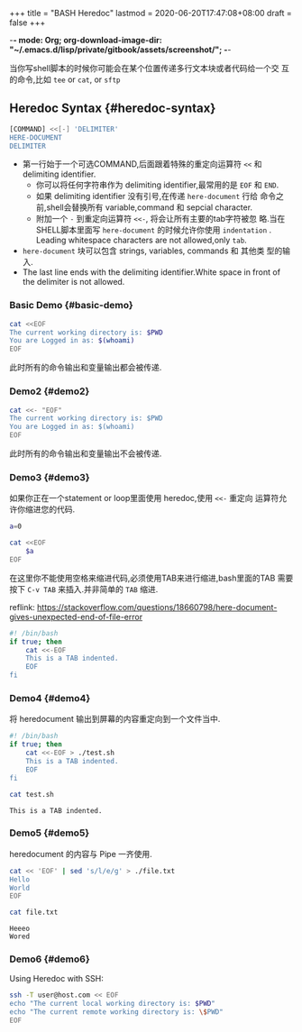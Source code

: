 +++
title = "BASH Heredoc"
lastmod = 2020-06-20T17:47:08+08:00
draft = false
+++

-**- mode: Org; org-download-image-dir: "~/.emacs.d/lisp/private/gitbook/assets/screenshot/"; -**-

当你写shell脚本的时候你可能会在某个位置传递多行文本块或者代码给一个交
互的命令,比如 `tee` or `cat`, or `sftp`


## Heredoc Syntax {#heredoc-syntax}

```sh
[COMMAND] <<[-] 'DELIMITER'
HERE-DOCUMENT
DELIMITER
```

-   第一行始于一个可选COMMAND,后面跟着特殊的重定向运算符 `<<` 和
    delimiting identifier.
    -   你可以将任何字符串作为 delimiting identifier,最常用的是 `EOF` 和
        `END`.
    -   如果 delimiting identifier 没有引号,在传递 `here-document` 行给
        命令之前,shell会替换所有 variable,command 和 sepcial character.
    -   附加一个 `-` 到重定向运算符 `<<-`, 将会让所有主要的tab字符被忽
        略.当在SHELL脚本里面写 `here-document` 的时候允许你使用
        `indentation` . Leading whitespace characters are not
        allowed,only `tab`.
-   `here-document` 块可以包含 strings, variables, commands 和 其他类
    型的输入.
-   The last line ends with the delimiting identifier.White space in
    front of the delimiter is not allowed.


### Basic Demo {#basic-demo}

```sh
cat <<EOF
The current working directory is: $PWD
You are Logged in as: $(whoami)
EOF
```

此时所有的命令输出和变量输出都会被传递.


### Demo2 {#demo2}

```sh
cat <<- "EOF"
The current working directory is: $PWD
You are Logged in as: $(whoami)
EOF
```

此时所有的命令输出和变量输出不会被传递.


### Demo3 {#demo3}

如果你正在一个statement or loop里面使用 heredoc,使用 `<<-` 重定向
运算符允许你缩进您的代码.

```sh
a=0

cat <<EOF
    $a
EOF
```

在这里你不能使用空格来缩进代码,必须使用TAB来进行缩进,bash里面的TAB
需要按下 `C-v TAB` 来插入.并非简单的 `TAB` 缩进.

reflink: <https://stackoverflow.com/questions/18660798/here-document-gives-unexpected-end-of-file-error>

```sh
#! /bin/bash
if true; then
    cat <<-EOF
	This is a TAB indented.
	EOF
fi
```


### Demo4 {#demo4}

将 heredocument 输出到屏幕的内容重定向到一个文件当中.

```sh
#! /bin/bash
if true; then
    cat <<-EOF > ./test.sh
	This is a TAB indented.
	EOF
fi
```

```sh
cat test.sh
```

```text
This is a TAB indented.
```


### Demo5 {#demo5}

heredocument 的内容与 Pipe 一齐使用.

```sh
cat << 'EOF' | sed 's/l/e/g' > ./file.txt
Hello
World
EOF
```

```sh
cat file.txt
```

```text
Heeeo
Wored
```


### Demo6 {#demo6}

Using Heredoc with SSH:

```sh
ssh -T user@host.com << EOF
echo "The current local working directory is: $PWD"
echo "The current remote working directory is: \$PWD"
EOF
```
